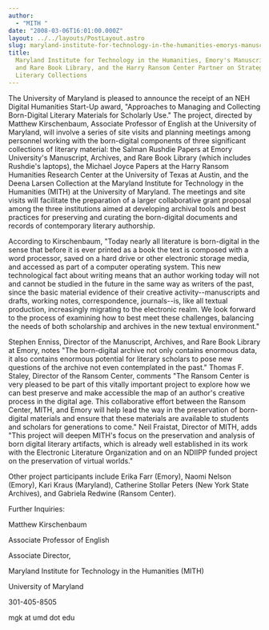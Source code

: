 ```yaml
---
author:
  - "MITH "
date: "2008-03-06T16:01:00.000Z"
layout: ../../layouts/PostLayout.astro
slug: maryland-institute-for-technology-in-the-humanities-emorys-manuscript-archives-and-rare-book-library-and-the-harry-ransom-center-partner-on-strategies-for-born-digital-literary-collections
title:
  Maryland Institute for Technology in the Humanities, Emory's Manuscript, Archives,
  and Rare Book Library, and the Harry Ransom Center Partner on Strategies for Born-Digital
  Literary Collections
---
```


The University of Maryland is pleased to announce the receipt of an NEH Digital Humanities Start-Up award, "Approaches to Managing and Collecting Born-Digital Literary Materials for Scholarly Use." The project, directed by Matthew Kirschenbaum, Associate Professor of English at the University of Maryland, will involve a series of site visits and planning meetings among personnel working with the born-digital components of three significant collections of literary material: the Salman Rushdie Papers at Emory University's Manuscript, Archives, and Rare Book Library (which includes Rushdie's laptops), the Michael Joyce Papers at the Harry Ransom Humanities Research Center at the University of Texas at Austin, and the Deena Larsen Collection at the Maryland Institute for Technology in the Humanities (MITH) at the University of Maryland. The meetings and site visits will facilitate the preparation of a larger collaborative grant proposal among the three institutions aimed at developing archival tools and best practices for preserving and curating the born-digital documents and records of contemporary literary authorship.

According to Kirschenbaum, "Today nearly all literature is born-digital in the sense that before it is ever printed as a book the text is composed with a word processor, saved on a hard drive or other electronic storage media, and accessed as part of a computer operating system. This new technological fact about writing means that an author working today will not and cannot be studied in the future in the same way as writers of the past, since the basic material evidence of their creative activity--manuscripts and drafts, working notes, correspondence, journals--is, like all textual production, increasingly migrating to the electronic realm. We look forward to the process of examining how to best meet these challenges, balancing the needs of both scholarship and archives in the new textual environment."

Stephen Enniss, Director of the Manuscript, Archives, and Rare Book Library at Emory, notes "The born-digital archive not only contains enormous data, it also contains enormous potential for literary scholars to pose new questions of the archive not even contemplated in the past." Thomas F. Staley, Director of the Ransom Center, comments "The Ransom Center is very pleased to be part of this vitally important project to explore how we can best preserve and make accessible the map of an author's creative process in the digital age. This collaborative effort between the Ransom Center, MITH, and Emory will help lead the way in the preservation of born-digital materials and ensure that these materials are available to students and scholars for generations to come." Neil Fraistat, Director of MITH, adds "This project will deepen MITH's focus on the preservation and analysis of born digital literary artifacts, which is already well established in its work with the Electronic Literature Organization and on an NDIIPP funded project on the preservation of virtual worlds."

Other project participants include Erika Farr (Emory), Naomi Nelson (Emory), Kari Kraus (Maryland), Catherine Stollar Peters (New York State Archives), and Gabriela Redwine (Ransom Center).

Further Inquiries:

Matthew Kirschenbaum

Associate Professor of English

Associate Director,

Maryland Institute for Technology in the Humanities (MITH)

University of Maryland

301-405-8505

mgk at umd dot edu
